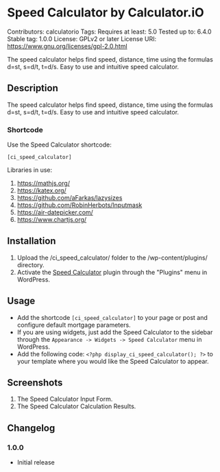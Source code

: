 # Speed Calculator by Calculator.iO
Contributors: calculatorio
Tags: 
Requires at least: 5.0
Tested up to: 6.4.0
Stable tag: 1.0.0
License: GPLv2 or later
License URI: https://www.gnu.org/licenses/gpl-2.0.html

The speed calculator helps find speed, distance, time using the formulas d=st, s=d/t, t=d/s. Easy to use and intuitive speed calculator.

## Description

The speed calculator helps find speed, distance, time using the formulas d=st, s=d/t, t=d/s. Easy to use and intuitive speed calculator.

### Shortcode

Use the Speed Calculator shortcode:

`[ci_speed_calculator]`

Libraries in use:
1. https://mathjs.org/
2. https://katex.org/
3. https://github.com/aFarkas/lazysizes
4. https://github.com/RobinHerbots/Inputmask
5. https://air-datepicker.com/
6. https://www.chartjs.org/

## Installation

1. Upload the /ci_speed_calculator/ folder to the /wp-content/plugins/ directory.
2. Activate the [Speed Calculator](https://www.calculator.io/speed-calculator/ "Speed Calculator Homepage") plugin through the "Plugins" menu in WordPress.

## Usage
* Add the shortcode `[ci_speed_calculator]` to your page or post and configure default mortgage parameters.
* If you are using widgets, just add the Speed Calculator to the sidebar through the `Appearance -> Widgets -> Speed Calculator` menu in WordPress.
* Add the following code: `<?php display_ci_speed_calculator(); ?>` to your template where you would like the Speed Calculator to appear.

## Screenshots
1. The Speed Calculator Input Form.
2. The Speed Calculator Calculation Results.

## Changelog

### 1.0.0
* Initial release
